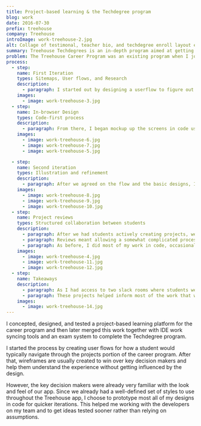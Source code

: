 ```yaml
---
title: Project-based learning & the Techdegree program
blog: work
date: 2016-07-30
prefix: treehouse
company: Treehouse
introImage: work-treehouse-2.jpg
alt: Collage of testimonal, teacher bio, and techdegree enroll layout elements with an image of Treehouse teachers chatting next to a whiteboard of code.
summary: Treehouse Techdegrees is an in-depth program aimed at getting students skills to land jobs in the tech industry. Over the course of the program, students complete 12 peer-reviewed projects to create a polished portfolio.
problem: The Treehouse Career Program was an existing program when I joined the team, but it still lacked helping students develop fundamental job skills to help them get hired. Through auditing and talking with students, I identified that Treehouse students still lacked real-world skills and did not have a portfolio of work to show they were capable of the skills they knew. This problem could be solved by directing students to build projects, at first on their own, to gain problem-solving skills, and then with teams, to gain skills in working in a team dynamic.
process:
  - step:
    name: First Iteration
    types: Sitemaps, User flows, and Research
    description:
      - paragraph: I started out by designing a userflow to figure out how our students would complete the projects. These userflows documented both the entire career program and also the project learning portion. They helped inform business decisions on how to expand and redirect this program to become Treehouse Techdegrees. I advocated for building out the project-based learning system because my user research conducted with students found projects to be the fastest way to comprehend and grow new skills.
    images:
      - image: work-treehouse-3.jpg
  - step:
    name: In-browser Design
    types: Code-first process
    description:
      - paragraph: From there, I began mockup up the screens in code using our existing stylesheets. Using our own code made it really easy for me to get a sense for our system as a new team member and show in real-time what projects might look like to stakeholders. These screens created a prototype I used to pitch our leadership about the strengths of the program.
    images:
      - image: work-treehouse-6.jpg
      - image: work-treehouse-7.jpg
      - image: work-treehouse-5.jpg

  - step:
    name: Second iteration
    types: Illustration and refinement
    description:
      - paragraph: After we agreed on the flow and the basic designs, I started refining the visual designs and certain parts of the user experience. I ended up creating three custom icons that would start grayed out and get filled in with color as a student progressed further by manipulating svg elements.
    images:
      - image: work-treehouse-8.jpg
      - image: work-treehouse-9.jpg
      - image: work-treehouse-10.jpg
  - step:
    name: Project reviews
    types: Structured collaboration between students
    description:
      - paragraph: After we had students actively creating projects, we decided another important skill for them to learn was how to properly critique their peers work as well as receive feedback and improve upon their work. For this, we decided to implement a review system where students would receive feedback from both their peers and professionals.
      - paragraph: Reviews meant allowing a somewhat complicated process, so I started out with a userflow detailing all the steps a student would take to complete a peer review while including the content I thought was necessary to each page or state.
      - paragraph: As before, I did most of my work in code, occasionally using Sketch to create new design patterns quicker and see how those would look before implementing. This approached was much faster and allowed for quick iteration.
    images:
      - image: work-treehouse-4.jpg
      - image: work-treehouse-11.jpg
      - image: work-treehouse-12.jpg
  - step:
    name: Takeaways
    description:
      - paragraph: As I had access to two slack rooms where students were actively collaboration on projects, I was able to quickly understand their goals and how they worked to create systems that would benefit them. Easy access to students allowed me to interview and test ideas on real users, which helped me gather actionable data.
      - paragraph: These projects helped inform most of the work that was done over the span of a month to create Treehouse Techdegrees, as further iterations of both projects and reviews were added to the new Techdegree program.
    images:
      - image: work-treehouse-14.jpg
---
```


I concepted, designed, and tested a project-based learning platform for the career program and then later merged this work together with IDE work syncing tools and an exam system to complete the Techdegree program.

I started the process by creating user flows for how a student would typically navigate through the projects portion of the career program. After that, wireframes are usually created to win over key decision makers and help them understand the experience without getting influenced by the design.

However, the key decision makers were already very familiar with the look and feel of our app. Since we already had a well-defined set of styles to use throughout the Treehouse app, I choose to prototype most all of my designs in code for quicker iterations. This helped me working with the developers on my team and to get ideas tested sooner rather than relying on assumptions.
